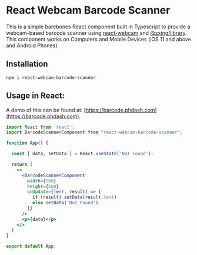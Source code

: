 # React Webcam Barcode Scanner

This is a simple barebones React component built in Typescript to provide a webcam-based barcode scanner using [react-webcam](https://github.com/mozmorris/react-webcam) and [@zxing/library](https://github.com/zxing-js/library). This component works on Computers and Mobile Devices (iOS 11 and above and Android Phones).

## Installation

```
npm i react-webcam-barcode-scanner
```

## Usage in React:

A demo of this can be found at: [https://barcode.phdash.com](https://barcode.phdash.com).

```jsx
import React from 'react';
import BarcodeScannerComponent from "react-webcam-barcode-scanner";

function App() {

  const [ data, setData ] = React.useState('Not Found');

  return (
    <>
      <BarcodeScannerComponent
        width={500}
        height={500}
        onUpdate={(err, result) => {
          if (result) setData(result.text)
          else setData('Not Found')
        }}
      />
      <p>{data}</p>
    </>
  )
}

export default App;
```
